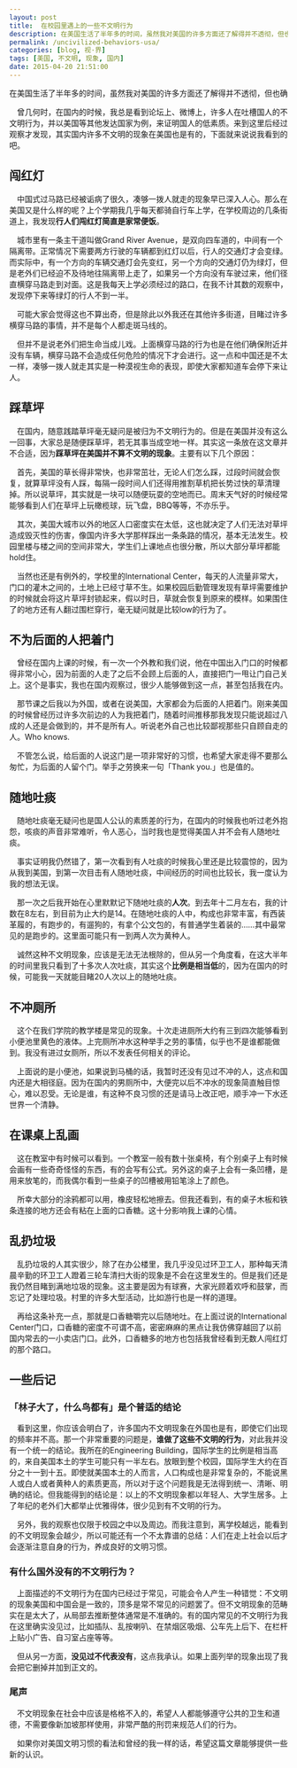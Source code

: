 ```yaml
---
layout: post
title:  在校园里遇上的一些不文明行为
description: 在美国生活了半年多的时间，虽然我对美国的许多方面还了解得并不透彻，但也确实看到了不少现象。今天来说说在美国，主要是在校园里遇到的一些不文明的行为，主要是在学校里。
permalink: /uncivilized-behaviors-usa/
categories: [blog, 视·界]
tags: [美国, 不文明, 现象, 国内]
date: 2015-04-20 21:51:00
--- 
```


<pre>在美国生活了半年多的时间，虽然我对美国的许多方面还了解得并不透彻，但也确实看到了不少现象。今天来说说在美国，主要是在校园里遇到的一些不文明的行为。</pre>

　曾几何时，在国内的时候，我总是看到论坛上、微博上，许多人在吐槽国人的不文明行为，并以美国等其他发达国家为例，来证明国人的低素质。来到这里后经过观察才发现，其实国内许多不文明的现象在美国也是有的，下面就来说说我看到的吧。

## 闯红灯

　中国式过马路已经被诟病了很久，凑够一拨人就走的现象早已深入人心。那么在美国又是什么样的呢？上个学期我几乎每天都骑自行车上学，在学校周边的几条街道上，我发现**行人们闯红灯简直是家常便饭**。

　城市里有一条主干道叫做Grand River Avenue，是双向四车道的，中间有一个隔离带。正常情况下需要两方行驶的车辆都到红灯以后，行人的交通灯才会变绿。而实际中，有一个方向的车辆交通灯会先变红，另一个方向的交通灯仍为绿灯，但是老外们已经迫不及待地往隔离带上走了，如果另一个方向没有车驶过来，他们径直横穿马路走到对面。这是我每天上学必须经过的路口，在我不计其数的观察中，发现停下来等绿灯的行人不到一半。

　可能大家会觉得这也不算出奇，但是除此以外我还在其他许多街道，目睹过许多横穿马路的事情，并不是每个人都走斑马线的。

　但并不是说老外们把生命当成儿戏。上面横穿马路的行为也是在他们确保附近并没有车辆，横穿马路不会造成任何危险的情况下才会进行。这一点和中国还是不太一样，凑够一拨人就走其实是一种漠视生命的表现，即使大家都知道车会停下来让人。

## 踩草坪

　在国内，随意践踏草坪毫无疑问是被归为不文明行为的。但是在美国并没有这么一回事，大家总是随便踩草坪，若无其事当成空地一样。其实这一条放在这文章并不合适，因为**踩草坪在美国并不算不文明的现象**。主要有以下几个原因：

　首先，美国的草长得非常快，也非常茁壮，无论人们怎么踩，过段时间就会恢复，就算草坪没有人踩，每隔一段时间人们还得用推割草机把长势过快的草清理掉。所以说草坪，其实就是一块可以随便玩耍的空地而已。周末天气好的时候经常能够看到人们在草坪上玩橄榄球，玩飞盘，BBQ等等，不亦乐乎。

　其次，美国大城市以外的地区人口密度实在太低，这也就决定了人们无法对草坪造成毁灭性的伤害，像国内许多大学那样踩出一条条路的情况，基本无法发生。校园里楼与楼之间的空间非常大，学生们上课地点也很分散，所以大部分草坪都能hold住。

　当然也还是有例外的，学校里的International Center，每天的人流量非常大，门口的灌木之间的，土地上已经寸草不生。如果校园后勤管理发现有草坪需要维护的时候就会将这片草坪封锁起来，假以时日，草就会恢复到原来的模样。如果围住了的地方还有人翻过围栏穿行，毫无疑问就是比较low的行为了。

## 不为后面的人把着门

　曾经在国内上课的时候，有一次一个外教和我们说，他在中国出入门口的时候都得非常小心，因为前面的人走了之后不会顾上后面的人，直接把门一甩让门自己关上。这个是事实，我也在国内观察过，很少人能够做到这一点，甚至包括我在内。

　那节课之后我以为外国，或者在说美国，大家都会为后面的人把着门。刚来美国的时候曾经历过许多次前边的人为我把着门，随着时间推移那我发现只能说超过八成的人还是会做到的，并不是所有人。听说老外自己也比较鄙视那些只自顾自走的人。Who knows.

　不管怎么说，给后面的人说这门是一项非常好的习惯，也希望大家走得不要那么匆忙，为后面的人留个门。举手之劳换来一句「Thank you.」也是值的。

## 随地吐痰

　随地吐痰毫无疑问也是国人公认的素质差的行为，在国内的时候我也听过老外抱怨，咳痰的声音非常难听，令人恶心，当时我也是觉得美国人并不会有人随地吐痰。

　事实证明我仍然错了，第一次看到有人吐痰的时候我心里还是比较震惊的，因为从我到美国，到第一次目击有人随地吐痰，中间经历的时间也比较长，我一度认为我的想法无误。

　那一次之后我开始在心里默默记下随地吐痰的**人次**。到去年十二月左右，我的计数在8左右，到目前为止大约是14。在随地吐痰的人中，构成也非常丰富，有西装革履的，有跑步的，有遛狗的，有拿个公文包的，有普通学生着装的……其中最常见的是跑步的。这里面可能只有一到两人次为黄种人。

　诚然这种不文明现象，应该是无法无法根除的，但从另一个角度看，在这大半年的时间里我只看到了十多次人次吐痰，其实这个**比例是相当低**的，因为在国内的时候，可能我一天就能目睹20人次以上的随地吐痰。

## 不冲厕所

　这个在我们学院的教学楼是常见的现象。十次走进厕所大约有三到四次能够看到小便池里黄色的液体。上完厕所冲水这种举手之劳的事情，似乎也不是谁都能做到。我没有进过女厕所，所以不发表任何相关的评论。

　上面说的是小便池，如果说到马桶的话，我暂时还没有见过不冲的人，这点和国内还是大相径庭。因为在国内的男厕所中，大便完以后不冲水的现象简直触目惊心，难以忍受。无论是谁，有这种不良习惯的还是请马上改正吧，顺手冲一下水还世界一个清静。

## 在课桌上乱画

　这在教室中有时候可以看到。一个教室一般有数十张桌椅，有个别桌子上有时候会画有一些奇奇怪怪的东西，有的会写有公式。另外这的桌子上会有一条凹槽，是用来放笔的，而我偶尔看到一些桌子的凹槽被用铅笔涂上了颜色。

　所幸大部分的涂鸦都可以用，橡皮轻松地擦去。但我还看到，有的桌子木板和铁条连接的地方还会有粘在上面的口香糖。这十分影响我上课的心情。

## 乱扔垃圾

　乱扔垃圾的人其实很少，除了在办公楼里，我几乎没见过环卫工人，那种每天清晨辛勤的环卫工人蹬着三轮车清扫大街的现象是不会在这里发生的。但是我们还是我仍然目睹到满地垃圾的现象。这主要是因为有球赛，大家光顾着欢呼和鼓掌，而忘记了处理垃圾。村里的许多大型活动，比如游行也是一样的道理。

　再给这条补充一点，那就是口香糖嚼完以后随地吐。在上面过说的International Center门口，口香糖的密度不可谓不高，密密麻麻的黑点让我仿佛穿越回了以前国内常去的一小卖店门口。此外，口香糖多的地方也包括我曾经看到无数人闯红灯的那个路口。

## 一些后记

### 「林子大了，什么鸟都有」是个普适的结论

　看到这里，你应该会明白了，许多国内不文明现象在外国也是有，即使它们出现的频率并不高。那一个非常重要的问题是，**谁做了这些不文明的行为**，对此我并没有一个统一的结论。我所在的Engineering Building，国际学生的比例是相当高的，来自美国本土的学生可能只有一半左右。放眼到整个校园，国际学生大约在百分之十一到十五。即使就美国本土的人而言，人口构成也是非常复杂的，不能说黑人或白人或者黄种人的素质更高，所以对于这个问题我是无法得到统一、清晰、明确的结论。但我能得到的结论是：以上的不文明现象都以年轻人、大学生居多。上了年纪的老外们大都举止优雅得体，很少见到有不文明的行为。

　另外，我的观察也仅限于校园之中以及周边。而我注意到，离学校越远，能看到的不文明现象会越少，所以可能还有一个不太靠谱的总结：人们在走上社会以后才会逐渐注意自身的行为，养成良好的文明习惯。

### 有什么国外没有的不文明行为？

　上面描述的不文明行为在国内已经过于常见，可能会令人产生一种错觉：不文明的现象美国和中国会是一致的，顶多是常不常见的问题罢了。但不文明现象的范畴实在是太大了，从局部去推断整体通常是不准确的。有的国内常见的不文明行为我在这里确实没见过，比如插队、乱按喇叭、在禁烟区吸烟、公车先上后下、在栏杆上贴小广告、自习室占座等等。

　但从另一方面，**没见过不代表没有**，这点我承认。如果上面列举的现象出现了我会把它删掉并加到正文的。

### 尾声 

　不文明现象在社会中应该是格格不入的，希望人人都能够遵守公共的卫生和道德，不需要像新加坡那样使用，非常严酷的刑罚来规范人们的行为。

　如果你对美国文明习惯的看法和曾经的我一样的话，希望这篇文章能够提供一些新的认识。

